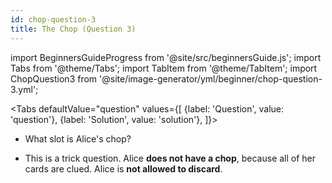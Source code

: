 ```yaml
---
id: chop-question-3
title: The Chop (Question 3)
---
```


import BeginnersGuideProgress from '@site/src/beginnersGuide.js';
import Tabs from '@theme/Tabs';
import TabItem from '@theme/TabItem';
import ChopQuestion3 from '@site/image-generator/yml/beginner/chop-question-3.yml';

<BeginnersGuideProgress id="chop-question-3" />

<!-- lint disable no-undefined-references -->

<Tabs
  defaultValue="question"
  values={[
    {label: 'Question', value: 'question'},
    {label: 'Solution', value: 'solution'},
  ]}>
<TabItem value="question">

- What slot is Alice's chop?

</TabItem>
<TabItem value="solution">

- This is a trick question. Alice **does not have a chop**, because all of her cards are clued. Alice is **not allowed to discard**.

</TabItem>
</Tabs>

<ChopQuestion3 />
